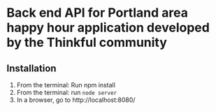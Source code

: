 # Back end API for Portland area happy hour application developed by the Thinkful community


## Installation
1. From the terminal: Run npm install
2. From the terminal: run ``node server``
3. In a browser, go to http://localhost:8080/